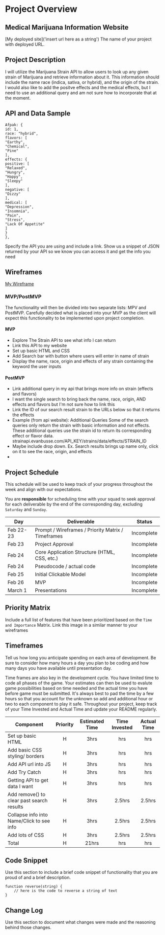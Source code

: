 # Project Overview

## Medical Marijuana Information Website

[My deployed site]('insert url here as a string')
The name of your project with deployed URL.

## Project Description

I will utilize the Marijuana Strain API to allow users to look up any given strain of Marijuana and retrieve information about it. This information should include the name race (indica, sativa, or hybrid), and the origin of the strain. I would also like to add the positve effects and the medical effects, but I need to use an additional query and am not sure how to incorporate that at the moment.

## API and Data Sample

```
Afpak: {
id: 1,
race: "hybrid",
flavors: [
"Earthy",
"Chemical",
"Pine"
],
effects: {
positive: [
"Relaxed",
"Hungry",
"Happy",
"Sleepy"
],
negative: [
"Dizzy"
],
medical: [
"Depression",
"Insomnia",
"Pain",
"Stress",
"Lack Of Appetite"
]
}
},
```
Specify the API you are using and include a link. Show us a snippet of JSON returned by your API so we know you can access it and get the info you need

## Wireframes

[My Wireframe](https://wireframe.cc/AoMrsL)


### MVP/PostMVP

The functionality will then be divided into two separate lists: MPV and PostMVP.  Carefully decided what is placed into your MVP as the client will expect this functionality to be implemented upon project completion.  

#### MVP 

- Explore The Strain API to see what info I can return
- Link this API to my website
- Set up basic HTML and CSS
- Add Search bar with button where users will enter in name of strain
- Display the name, race, origin and effects of any strain containing the keyword the user inputs

#### PostMVP  


- Link additional query in my api that brings more info on strain (effects and flavors)
- I want the single search to bring back the name, race, origin, AND effects and flavors but I'm not sure how to link this
- Link the ID of our search result strain to the URLs below so that it returns the effects
- Example (from api website):
	Additional Queries
	Some of the search queries only return the strain with basic information and not effects. 	     	     These additional queries use the strain id to return its corresponding effect or flavor data.
	strainapi.evanbusse.com/API_KEY/strains/data/effects/STRAIN_ID
- Maybe include drop down. Ex. Search results brings up name only, click on it to see the race, origin, and effects
- 
## Project Schedule

This schedule will be used to keep track of your progress throughout the week and align with our expectations.  

You are **responsible** for scheduling time with your squad to seek approval for each deliverable by the end of the corresponding day, excluding `Saturday` and `Sunday`.

|  Day | Deliverable | Status
|---|---| ---|
|Feb 22-23| Prompt / Wireframes / Priority Matrix / Timeframes | Incomplete
|Feb 23| Project Approval | Incomplete
|Feb 24| Core Application Structure (HTML, CSS, etc.) | Incomplete
|Feb 24| Pseudocode / actual code | Incomplete
|Feb 25| Initial Clickable Model  | Incomplete
|Feb 26| MVP | Incomplete
|March 1| Presentations | Incomplete

## Priority Matrix

Include a full list of features that have been prioritized based on the `Time and Importance` Matrix.  Link this image in a similar manner to your wireframes

## Timeframes

Tell us how long you anticipate spending on each area of development. Be sure to consider how many hours a day you plan to be coding and how many days you have available until presentation day.

Time frames are also key in the development cycle.  You have limited time to code all phases of the game.  Your estimates can then be used to evalute game possibilities based on time needed and the actual time you have before game must be submitted. It's always best to pad the time by a few hours so that you account for the unknown so add and additional hour or two to each component to play it safe. Throughout your project, keep track of your Time Invested and Actual Time and update your README regularly.

| Component | Priority | Estimated Time | Time Invested | Actual Time |
| --- | :---: |  :---: | :---: | :---: |
| Set up basic HTML | H | 3hrs| hrs | hrs |
| Add basic CSS styling/ borders | H | 3hrs| hrs | hrs |
| Add API url into JS | H | 3hrs| hrs | hrs |
| Add Try Catch | H | 3hrs| hrs | hrs |
| Getting API to get data I want | H | 3hrs| hrs | hrs |
| Add remove() to clear past search results | H | 3hrs| 2.5hrs | 2.5hrs |
| Collapse info into Name/Click to see info | H | 3hrs| 2.5hrs | 2.5hrs |
| Add lots of CSS | H | 3hrs| 2.5hrs | 2.5hrs |
| Total | H | 21hrs| hrs | hrs |

## Code Snippet

Use this section to include a brief code snippet of functionality that you are proud of and a brief description.  

```
function reverse(string) {
	// here is the code to reverse a string of text
}
```

## Change Log
 Use this section to document what changes were made and the reasoning behind those changes.  
